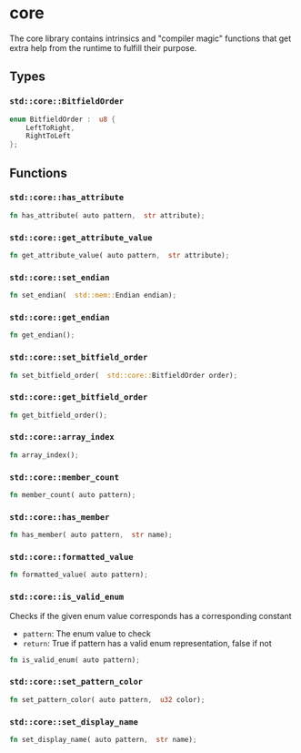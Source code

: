 # core
The core library contains intrinsics and "compiler magic" functions that
get extra help from the runtime to fulfill their purpose.


## Types

### `std::core::BitfieldOrder`

```rust
enum BitfieldOrder :  u8 {
    LeftToRight,
    RightToLeft
};
```


## Functions

### `std::core::has_attribute`


```rust
fn has_attribute( auto pattern,  str attribute);
```
### `std::core::get_attribute_value`


```rust
fn get_attribute_value( auto pattern,  str attribute);
```
### `std::core::set_endian`


```rust
fn set_endian(  std::mem::Endian endian);
```
### `std::core::get_endian`


```rust
fn get_endian();
```
### `std::core::set_bitfield_order`


```rust
fn set_bitfield_order(  std::core::BitfieldOrder order);
```
### `std::core::get_bitfield_order`


```rust
fn get_bitfield_order();
```
### `std::core::array_index`


```rust
fn array_index();
```
### `std::core::member_count`


```rust
fn member_count( auto pattern);
```
### `std::core::has_member`


```rust
fn has_member( auto pattern,  str name);
```
### `std::core::formatted_value`


```rust
fn formatted_value( auto pattern);
```
### `std::core::is_valid_enum`

Checks if the given enum value corresponds has a corresponding constant
- `pattern`: The enum value to check
- `return`: True if pattern has a valid enum representation, false if not


```rust
fn is_valid_enum( auto pattern);
```
### `std::core::set_pattern_color`


```rust
fn set_pattern_color( auto pattern,  u32 color);
```
### `std::core::set_display_name`


```rust
fn set_display_name( auto pattern,  str name);
```
